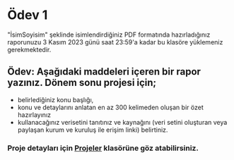 # Ödev 1

"İsimSoyisim" şeklinde isimlendirdiğiniz PDF formatında hazırladığınız raporunuzu 3 Kasım 2023 günü saat 23:59'a kadar bu klasöre yüklemeniz gerekmektedir.

## Ödev: Aşağıdaki maddeleri içeren bir rapor yazınız. Dönem sonu projesi için;

* belirlediğiniz konu başlığı,
* konu ve detaylarını anlatan en az 300 kelimeden oluşan bir özet hazırlayınız
* kullanacağınız verisetini tanıtınız ve kaynağını (veri setini oluşturan veya paylaşan kurum ve kuruluş ile erişim linki) belirtiniz.

### Proje detayları için [Projeler](https://github.com/mcavs/ESTUStat_2023Guz_VeriGorsellestirme/tree/main/Projeler) klasörüne göz atabilirsiniz.
